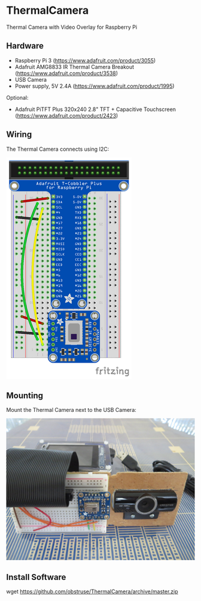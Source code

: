 # ThermalCamera
Thermal Camera with Video Overlay for Raspberry Pi

## Hardware
- Raspberry Pi 3 (https://www.adafruit.com/product/3055)
- Adafruit AMG8833 IR Thermal Camera Breakout (https://www.adafruit.com/product/3538)
- USB Camera
- Power supply, 5V 2.4A (https://www.adafruit.com/product/1995)

Optional:
- Adafruit PiTFT Plus 320x240 2.8" TFT + Capacitive Touchscreen (https://www.adafruit.com/product/2423)

## Wiring
The Thermal Camera connects using I2C:

![Wiring](/Images/wiring.png)

## Mounting
Mount the Thermal Camera next to the USB Camera:

![Mounting](Images/mount.jpg)

## Install Software

wget https://github.com/obstruse/ThermalCamera/archive/master.zip
